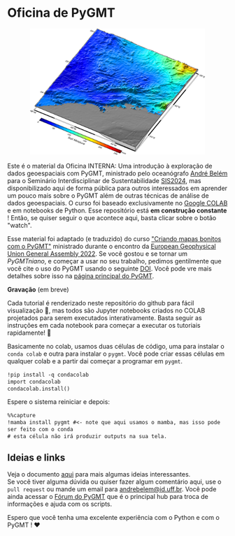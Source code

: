   
# Oficina de PyGMT

<p align="center">
  <img src="Datasets/3D_sample.png" alt="Descrição da Imagem" width="400">
</p>


Este é o material da Oficina INTERNA: Uma introdução à exploração de dados geoespaciais com PyGMT, ministrado pelo oceanógrafo [André Belém](https://github.com/andrebelem) para o Seminário Interdisciplinar de Sustentabilidade [SIS2024](https://www.even3.com.br/sis-2024/), mas disponibilizado aqui de forma pública para outros interessados em aprender um pouco mais sobre o PyGMT além de outras técnicas de análise de dados geoespaciais. O curso foi baseado exclusivamente no [Google COLAB](https://colab.google/) e em notebooks de Python. Esse repositório está **em construção constante** ! Então, se quiser seguir o que acontece aqui, basta clicar sobre o botão "watch".

Esse material foi adaptado (e traduzido) do curso ["Criando mapas bonitos com o PyGMT"](https://www.generic-mapping-tools.org/egu22pygmt/intro.html) ministrado durante o encontro da [European Geophysical Union General Assembly 2022](https://www.egu22.eu/). Se você gostou e se tornar um *PyGMTniano*, e começar a usar no seu trabalho, pedimos gentilmente que você cite o uso do PyGMT usando o seguinte [DOI](https://doi.org/10.5281/zenodo.11062720). Você pode vre mais detalhes sobre isso na [página principal do PyGMT](https://www.pygmt.org/dev/index.html).

**Gravação**
(em breve)

Cada tutorial é renderizado neste repositório do github para fácil visualização 👀, mas todos são Jupyter notebooks criados no COLAB projetados para serem executados interativamente. Basta seguir as instruções em cada notebook para começar a executar os tutoriais rapidamente! 🚀

Basicamente no colab, usamos duas células de código, uma para instalar o `conda colab` e outra para instalar o `pygmt`. Você pode criar essas células em qualquer colab e a partir dai começar a programar em `pygmt`.

```
!pip install -q condacolab
import condacolab
condacolab.install()
```
Espere o sistema reiniciar e depois:
```
%%capture
!mamba install pygmt #<- note que aqui usamos o mamba, mas isso pode ser feito com o conda
# esta célula não irá produzir outputs na sua tela.
```

## Ideias e links

Veja o documento [aqui]([Datasets/](https://github.com/andrebelem/Oficina_PyGMT/blob/main/Links%20Ideias%20Dados%20e%20outros%20materiais.md)) para mais algumas ideias interessantes.<br>
Se você tiver alguma dúvida ou quiser fazer algum comentário aqui, use o `pull request` ou mande um email para [andrebelem@id.uff.br](mailto:andrebelem@id.uff.br). Você pode ainda acessar o [Fórum do PyGMT](https://forum.generic-mapping-tools.org/) que é o principal hub para troca de informações e ajuda com os scripts.

Espero que você tenha uma excelente experiência com o Python e com o PyGMT ! ❤️

